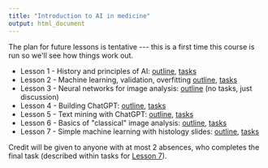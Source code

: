 ```yaml
---
title: "Introduction to AI in medicine"
output: html_document
---
```


The plan for future lessons is tentative --- this is a first time this course is
run so we'll see how things work out.

- Lesson 1 - History and principles of AI: [outline](history.html), [tasks](history-tasks.html)
- Lesson 2 - Machine learning, validation, overfitting [outline](ml_validation.html), [tasks](ml_validation-tasks.html)
- Lesson 3 - Neural networks for image analysis: [outline](images.html) (no tasks, just discussion)
- Lesson 4 - Building ChatGPT: [outline](llm1.html), [tasks](llm1-tasks.html)
- Lesson 5 - Text mining with ChatGPT: [outline](llm-mining.html), [tasks](llm-mining-tasks.html)
- Lesson 6 - Basics of "classical" image analysis: [outline](images_simple.html), [tasks](images_simple-tasks.html)
- Lesson 7 - Simple machine learning with histology slides: [outline](images_simple_ml.html), [tasks](images_simple_ml-tasks.html)


Credit will be given to anyone with at most 2 absences, who completes the final
task (described within tasks for [Lesson 7](images_simple_ml-tasks.html)).
